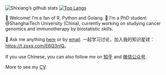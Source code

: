 
<!-- README.md is generated from README.Rmd. Please edit that file -->

![Shixiang’s github
stats](https://github-readme-stats.vercel.app/api?username=ShixiangWang&show_icons=true) [![Top Langs](https://github-readme-stats.vercel.app/api/top-langs/?username=ShixiangWang&hide=html,jupyter%20notebook,javascript&layout=compact&langs_count=10)](https://github.com/ShixiangWang/github-readme-stats)

👋 Welcome\! I’m a fan of R, Python and Golang. 🔭 I’m a PhD student
@ShanghaiTech University (China), currently working on studying cancer
genomics and immunotherapy by biostatistic skills.

💬 Ask me anything
[here](https://github.com/ShixiangWang/MessageBoard/issues) or by
[email](mailto:https://github.com/ShixiangWang/MessageBoard/issues). 一起学习讨论，加入我的知识星球：<https://t.zsxq.com/E6Q3nIQ>。

If you use Chinese, you can also follow me on
[知乎](https://www.zhihu.com/people/shixiangwang) and
[微信公众号](https://shixiangwang.github.io/home/logo/qrcode.jpg). 

More to see my [CV](https://shixiangwang.github.io/cv-shixiang/).

